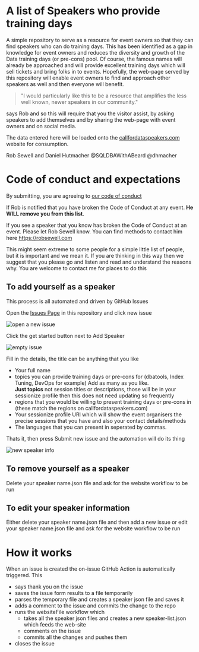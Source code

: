 # A list of Speakers who provide training days
A simple repository to serve as a resource for event owners so that they can find speakers who can do training days. This has been identified as a gap in knowledge for event owners and reduces the diversity and growth of the Data training days (or pre-cons) pool. Of course, the famous names will already be approached and will provide excellent training days which will sell tickets and bring folks in to events. Hopefully, the web-page served by this repository will enable event owners to find and approach other speakers as well and then everyone will benefit.  
  
> "I would particularly like this to be a resource that amplifies the less well known, newer speakers in our community."  

says Rob and so this will require that you the visitor assist, by asking speakers to add themselves and by sharing the web-page with event owners and on social media.    
  
The data entered here will be loaded onto the [callfordataspeakers.com](https://callfordataspeakers.com/precon) website for consumption. 

Rob Sewell and Daniel Hutmacher
@SQLDBAWithABeard @dhmacher

# Code of conduct and expectations

By submitting, you are agreeing to [our code of conduct](https://raw.githubusercontent.com/dataplat/DataSpeakers/main/CODE_OF_CONDUCT.md)
       
If Rob is notified that you have broken the Code of Conduct at any event. **He WILL remove you from this list**.

If you see a speaker that you know has broken the Code of Conduct at an event. Please let Rob Sewell know. You can find methods to contact him here https://robsewell.com

This might seem extreme to some people for a simple little list of people, but it is important and we mean it. If you are thinking in this way then we suggest that you please go and listen and read and understand the reasons why. You are welcome to contact me for places to do this

## To add yourself as a speaker

This process is all automated and driven by GitHub Issues  

Open the [Issues Page](https://github.com/dataplat/DataSpeakers/issues) in this repository and click new issue


![open a new issue](images/newissue.png)

Click the get started button next to Add Speaker

![empty issue](images/emptyissue.png)

Fill in the details, the title can be anything that you like

- Your full name
- topics you can provide training days or pre-cons for (dbatools, Index Tuning, DevOps for example) Add as many as you like.   
    **Just topics** not session titles or descriptions, those will be in your sessionize profile then this does not need updating so frequently
- regions that you would be willing to present training days or pre-cons in (these match the regions on callfordataspeakers.com)
- Your sessionize profile URl which will show the event organisers the precise sessions that you have and also your contact details/methods
- The languages that you can present in seperated by commas.

Thats it, then press Submit new issue and the automation will do its thing

![new speaker info](images/filledinsessions.png)

## To remove yourself as a speaker

Delete your speaker name.json file and ask for the website workflow to be run
## To edit your speaker information

Either delete your speaker name.json file and then add a new issue or edit your speaker name.json file and ask for the website workflow to be run

# How it works

When an issue is created the on-issue GitHub Action is automatically triggered. This

- says thank you on the issue
- saves the issue form results to a file temporarily
- parses the temporary file and creates a speaker json file and saves it
- adds a comment to the issue and commits the change to the repo
- runs the websiteFile workflow which 
    - takes all the speaker json files and creates a new speaker-list.json which feeds the web-site
    - comments on the issue
    - commits all the changes and pushes them
- closes the issue
